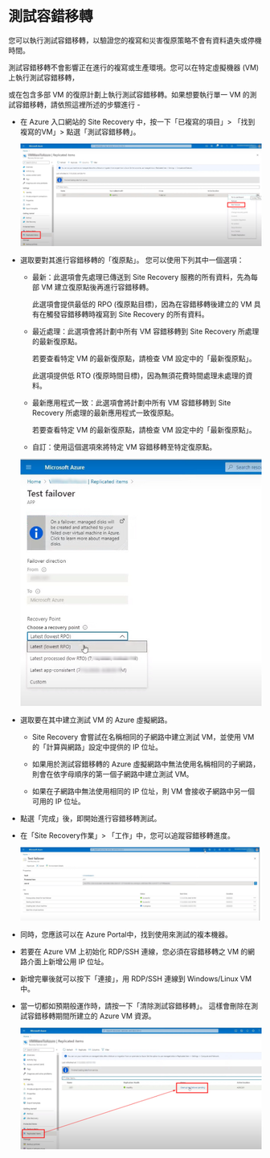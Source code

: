 # 測試容錯移轉

您可以執行測試容錯移轉，以驗證您的複寫和災害復原策略不會有資料遺失或停機時間。<br>

測試容錯移轉不會影響正在進行的複寫或生產環境。您可以在特定虛擬機器 (VM) 上執行測試容錯移轉，<br>

或在包含多部 VM 的復原計劃上執行測試容錯移轉。如果想要執行單一 VM 的測試容錯移轉，請依照這裡所述的步驟進行 - <br>

- 在 Azure 入口網站的 Site Recovery 中，按一下「已複寫的項目」> 「找到複寫的VM」> 點選「測試容錯移轉」。

  ![GITHUB](https://github.com/MarkChang-Core/ASR-VMWare/blob/main/Image/image32.jpg)<br>

- 選取要對其進行容錯移轉的「復原點」。 您可以使用下列其中一個選項：
  
  - 最新：此選項會先處理已傳送到 Site Recovery 服務的所有資料，先為每部 VM 建立復原點後再進行容錯移轉。<br>
   
    此選項會提供最低的 RPO (復原點目標)，因為在容錯移轉後建立的 VM 具有在觸發容錯移轉時複寫到 Site Recovery 的所有資料。<br>

  - 最近處理：此選項會將計劃中所有 VM 容錯移轉到 Site Recovery 所處理的最新復原點。<br>
  
    若要查看特定 VM 的最新復原點，請檢查 VM 設定中的「最新復原點」。<br>
  
    此選項提供低 RTO (復原時間目標)，因為無須花費時間處理未處理的資料。<br>
 
  - 最新應用程式一致：此選項會將計劃中所有 VM 容錯移轉到 Site Recovery 所處理的最新應用程式一致復原點。<br>
  
    若要查看特定 VM 的最新復原點，請檢查 VM 設定中的「最新復原點」。<br>
  
  - 自訂：使用這個選項來將特定 VM 容錯移轉至特定復原點。<br>
  
  ![GITHUB](https://github.com/MarkChang-Core/ASR-VMWare/blob/main/Image/image33.jpg)<br>
  
- 選取要在其中建立測試 VM 的 Azure 虛擬網路。<br>

  - Site Recovery 會嘗試在名稱相同的子網路中建立測試 VM，並使用 VM 的「計算與網路」設定中提供的 IP 位址。<br>
  
  - 如果用於測試容錯移轉的 Azure 虛擬網路中無法使用名稱相同的子網路，則會在依字母順序的第一個子網路中建立測試 VM。<br>
  
  - 如果在子網路中無法使用相同的 IP 位址，則 VM 會接收子網路中另一個可用的 IP 位址。 <br>
  
- 點選「完成」後，即開始進行容錯移轉測試。<br>

- 在「Site Recovery作業」> 「工作」中，您可以追蹤容錯移轉進度。<br>

  ![GITHUB](https://github.com/MarkChang-Core/ASR-VMWare/blob/main/Image/image34.jpg)<br>

- 同時，您應該可以在 Azure Portal中，找到使用來測試的複本機器。<br>

- 若要在 Azure VM 上初始化 RDP/SSH 連線，您必須在容錯移轉之 VM 的網路介面上新增公用 IP 位址。

- 新增完畢後就可以按下「連接」，用 RDP/SSH 連線到 Windows/Linux VM 中。

- 當一切都如預期般運作時，請按一下「清除測試容錯移轉」。 這樣會刪除在測試容錯移轉期間所建立的 Azure VM 資源。
  
  ![GITHUB](https://github.com/MarkChang-Core/ASR-VMWare/blob/main/Image/image35.jpg)<br>
